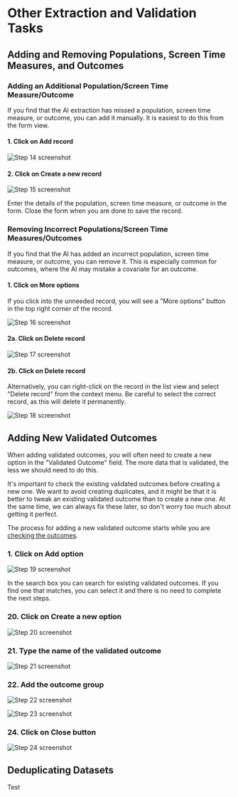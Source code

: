 # Other Extraction and Validation Tasks

## Adding and Removing Populations, Screen Time Measures, and Outcomes

### Adding an Additional Population/Screen Time Measure/Outcome

If you find that the AI extraction has missed a population, screen time measure, or outcome, you can add it manually.
It is easiest to do this from the form view.

#### 1. Click on Add record

![Step 14 screenshot](https://images.tango.us/workflows/13ff0506-9759-4da9-8681-1f0d387f23a7/steps/1097f389-5376-48f3-ad2f-2d13f4153ad2/c97fd04d-b5f4-4606-b028-550b7b74aff4.png?crop=focalpoint&fit=crop&fp-x=0.3869&fp-y=0.4861&fp-z=2.8577&w=1200&border=2%2CF4F2F7&border-radius=8%2C8%2C8%2C8&border-radius-inner=8%2C8%2C8%2C8&blend-align=bottom&blend-mode=normal&blend-x=0&blend-w=1200&mark-x=514&mark-y=332&m64=aHR0cHM6Ly9pbWFnZXMudGFuZ28udXMvc3RhdGljL2JsYW5rLnBuZz9tYXNrPWNvcm5lcnMmYm9yZGVyPTQlMkNGRjc0NDImdz0xNzEmaD01OSZmaXQ9Y3JvcCZjb3JuZXItcmFkaXVzPTEw)

#### 2. Click on Create a new record

![Step 15 screenshot](https://images.tango.us/workflows/13ff0506-9759-4da9-8681-1f0d387f23a7/steps/28989838-a7ed-4a1b-88a5-22531ce01d8d/e5da8737-5821-4cdd-bfdf-937a215284b0.png?crop=focalpoint&fit=crop&fp-x=0.6356&fp-y=0.5227&fp-z=3.0428&w=1200&border=2%2CF4F2F7&border-radius=8%2C8%2C8%2C8&border-radius-inner=8%2C8%2C8%2C8&blend-align=bottom&blend-mode=normal&blend-x=0&blend-w=1200&mark-x=568&mark-y=331&m64=aHR0cHM6Ly9pbWFnZXMudGFuZ28udXMvc3RhdGljL2JsYW5rLnBuZz9tYXNrPWNvcm5lcnMmYm9yZGVyPTQlMkNGRjc0NDImdz02MyZoPTYzJmZpdD1jcm9wJmNvcm5lci1yYWRpdXM9MTA%3D)

Enter the details of the population, screen time measure, or outcome in the form.
Close the form when you are done to save the record.

### Removing Incorrect Populations/Screen Time Measures/Outcomes

If you find that the AI has added an incorrect population, screen time measure, or outcome, you can remove it.
This is especially common for outcomes, where the AI may mistake a covariate for an outcome.

#### 1. Click on More options

If you click into the unneeded record, you will see a "More options" button in the top right corner of the record.

![Step 16 screenshot](https://images.tango.us/workflows/13ff0506-9759-4da9-8681-1f0d387f23a7/steps/7d6cc265-7511-4e1a-a07b-65b82fb83cb7/86cbd793-cc25-4aa1-95b3-ab8653219890.png?crop=focalpoint&fit=crop&fp-x=0.7110&fp-y=0.1030&fp-z=2.9090&w=1200&border=2%2CF4F2F7&border-radius=8%2C8%2C8%2C8&border-radius-inner=8%2C8%2C8%2C8&blend-align=bottom&blend-mode=normal&blend-x=0&blend-w=1200&mark-x=573&mark-y=171&m64=aHR0cHM6Ly9pbWFnZXMudGFuZ28udXMvc3RhdGljL2JsYW5rLnBuZz9tYXNrPWNvcm5lcnMmYm9yZGVyPTQlMkNGRjc0NDImdz01NCZoPTkyJmZpdD1jcm9wJmNvcm5lci1yYWRpdXM9MTA%3D)

#### 2a. Click on Delete record

![Step 17 screenshot](https://images.tango.us/workflows/13ff0506-9759-4da9-8681-1f0d387f23a7/steps/26e7c506-5096-4d3c-93cf-719a633b8af7/ccdf1a84-1bcc-43b2-9e38-bdb7a54bc56c.png?crop=focalpoint&fit=crop&fp-x=0.6795&fp-y=0.1957&fp-z=2.8263&w=1200&border=2%2CF4F2F7&border-radius=8%2C8%2C8%2C8&border-radius-inner=8%2C8%2C8%2C8&blend-align=bottom&blend-mode=normal&blend-x=0&blend-w=1200&mark-x=487&mark-y=328&m64=aHR0cHM6Ly9pbWFnZXMudGFuZ28udXMvc3RhdGljL2JsYW5rLnBuZz9tYXNrPWNvcm5lcnMmYm9yZGVyPTQlMkNGRjc0NDImdz0yMjYmaD02OCZmaXQ9Y3JvcCZjb3JuZXItcmFkaXVzPTEw)

#### 2b. Click on Delete record

Alternatively, you can right-click on the record in the list view and select "Delete record" from the context menu.
Be careful to select the correct record, as this will delete it permanently.

![Step 18 screenshot](https://images.tango.us/workflows/13ff0506-9759-4da9-8681-1f0d387f23a7/steps/a6d4a4ff-fbb9-4834-bad1-beedea328500/4a6656f0-278b-4950-af71-cb324796c18f.png?crop=focalpoint&fit=crop&fp-x=0.2511&fp-y=0.8218&fp-z=2.4538&w=1200&border=2%2CF4F2F7&border-radius=8%2C8%2C8%2C8&border-radius-inner=8%2C8%2C8%2C8&blend-align=bottom&blend-mode=normal&blend-x=0&blend-w=1200&mark-x=442&mark-y=378&m64=aHR0cHM6Ly9pbWFnZXMudGFuZ28udXMvc3RhdGljL2JsYW5rLnBuZz9tYXNrPWNvcm5lcnMmYm9yZGVyPTQlMkNGRjc0NDImdz0zMTcmaD01OSZmaXQ9Y3JvcCZjb3JuZXItcmFkaXVzPTEw)

## Adding New Validated Outcomes

When adding validated outcomes, you will often need to create a new option in the "Validated Outcome" field.
The more data that is validated, the less we should need to do this.

It's important to check the existing validated outcomes before creating a new one.
We want to avoid creating duplicates, and it might be that it is better to tweak an existing validated outcome than to create a new one.
At the same time, we can always fix these later, so don't worry too much about getting it perfect.

The process for adding a new validated outcome starts while you are [checking the outcomes](extraction_process/#10-check-the-outcome-fields-and-add-the-validated-outcome).

### 1. Click on Add option

![Step 19 screenshot](https://images.tango.us/workflows/13ff0506-9759-4da9-8681-1f0d387f23a7/steps/ca346339-484e-4d3a-9f1e-ff41337b31de/6488691b-0962-4e52-8bf0-56bc71fe6477.png?crop=focalpoint&fit=crop&fp-x=0.3987&fp-y=0.4718&fp-z=2.8538&w=1200&border=2%2CF4F2F7&border-radius=8%2C8%2C8%2C8&border-radius-inner=8%2C8%2C8%2C8&blend-align=bottom&blend-mode=normal&blend-x=0&blend-w=1200&mark-x=514&mark-y=332&m64=aHR0cHM6Ly9pbWFnZXMudGFuZ28udXMvc3RhdGljL2JsYW5rLnBuZz9tYXNrPWNvcm5lcnMmYm9yZGVyPTQlMkNGRjc0NDImdz0xNzMmaD01OSZmaXQ9Y3JvcCZjb3JuZXItcmFkaXVzPTEw)

In the search box you can search for existing validated outcomes.
If you find one that matches, you can select it and there is no need to complete the next steps.

### 20. Click on Create a new option

![Step 20 screenshot](https://images.tango.us/workflows/13ff0506-9759-4da9-8681-1f0d387f23a7/steps/03b2943b-c754-40a1-853d-f9e51ca19833/d460d77c-d86e-4963-9559-bcdf1b30e17b.png?crop=focalpoint&fit=crop&fp-x=0.6471&fp-y=0.5084&fp-z=3.0428&w=1200&border=2%2CF4F2F7&border-radius=8%2C8%2C8%2C8&border-radius-inner=8%2C8%2C8%2C8&blend-align=bottom&blend-mode=normal&blend-x=0&blend-w=1200&mark-x=568&mark-y=331&m64=aHR0cHM6Ly9pbWFnZXMudGFuZ28udXMvc3RhdGljL2JsYW5rLnBuZz9tYXNrPWNvcm5lcnMmYm9yZGVyPTQlMkNGRjc0NDImdz02MyZoPTYzJmZpdD1jcm9wJmNvcm5lci1yYWRpdXM9MTA%3D)

### 21. Type the name of the validated outcome

![Step 21 screenshot](https://images.tango.us/workflows/13ff0506-9759-4da9-8681-1f0d387f23a7/steps/ab02bbf1-1a23-4670-af68-9f3dd2900034/7bfe456d-4ec5-4049-bfa1-1a4bc8cb71e5.png?crop=focalpoint&fit=crop&fp-x=0.4532&fp-y=0.1893&fp-z=1.6161&w=1200&border=2%2CF4F2F7&border-radius=8%2C8%2C8%2C8&border-radius-inner=8%2C8%2C8%2C8&blend-align=bottom&blend-mode=normal&blend-x=0&blend-w=1200&mark-x=291&mark-y=199&m64=aHR0cHM6Ly9pbWFnZXMudGFuZ28udXMvc3RhdGljL2JsYW5rLnBuZz9tYXNrPWNvcm5lcnMmYm9yZGVyPTQlMkNGRjc0NDImdz02MTgmaD00NSZmaXQ9Y3JvcCZjb3JuZXItcmFkaXVzPTEw)

### 22. Add the outcome group

![Step 22 screenshot](https://images.tango.us/workflows/13ff0506-9759-4da9-8681-1f0d387f23a7/steps/a4a3e46e-8740-4911-8f5a-0409681e948a/e6cc03cf-ef1c-4607-857c-3fc72484c8b9.png?crop=focalpoint&fit=crop&fp-x=0.4954&fp-y=0.2570&fp-z=1.8990&w=1200&border=2%2CF4F2F7&border-radius=8%2C8%2C8%2C8&border-radius-inner=8%2C8%2C8%2C8&blend-align=bottom&blend-mode=normal&blend-x=0&blend-w=1200&mark-x=342&mark-y=331&m64=aHR0cHM6Ly9pbWFnZXMudGFuZ28udXMvc3RhdGljL2JsYW5rLnBuZz9tYXNrPWNvcm5lcnMmYm9yZGVyPTQlMkNGRjc0NDImdz01MTYmaD00NCZmaXQ9Y3JvcCZjb3JuZXItcmFkaXVzPTEw)

![Step 23 screenshot](https://images.tango.us/workflows/13ff0506-9759-4da9-8681-1f0d387f23a7/steps/dd92b495-5413-4d05-bbf1-94138cb89f65/41921d50-1746-4781-8f87-8a2b38aeea82.png?crop=focalpoint&fit=crop&fp-x=0.4918&fp-y=0.4678&fp-z=1.9690&w=1200&border=2%2CF4F2F7&border-radius=8%2C8%2C8%2C8&border-radius-inner=8%2C8%2C8%2C8&blend-align=bottom&blend-mode=normal&blend-x=0&blend-w=1200&mark-x=354&mark-y=336&m64=aHR0cHM6Ly9pbWFnZXMudGFuZ28udXMvc3RhdGljL2JsYW5rLnBuZz9tYXNrPWNvcm5lcnMmYm9yZGVyPTQlMkNGRjc0NDImdz00OTEmaD01MiZmaXQ9Y3JvcCZjb3JuZXItcmFkaXVzPTEw)

### 24. Click on Close button

![Step 24 screenshot](https://images.tango.us/workflows/13ff0506-9759-4da9-8681-1f0d387f23a7/steps/2464f278-33db-4ec5-b36a-fd5a05679b0b/b73a6f8c-3e65-4970-b00d-6bd8754cbbbf.png?crop=focalpoint&fit=crop&fp-x=0.7777&fp-y=0.1030&fp-z=2.9090&w=1200&border=2%2CF4F2F7&border-radius=8%2C8%2C8%2C8&border-radius-inner=8%2C8%2C8%2C8&blend-align=bottom&blend-mode=normal&blend-x=0&blend-w=1200&mark-x=573&mark-y=171&m64=aHR0cHM6Ly9pbWFnZXMudGFuZ28udXMvc3RhdGljL2JsYW5rLnBuZz9tYXNrPWNvcm5lcnMmYm9yZGVyPTQlMkNGRjc0NDImdz01NCZoPTkyJmZpdD1jcm9wJmNvcm5lci1yYWRpdXM9MTA%3D)

## Deduplicating Datasets

Test
